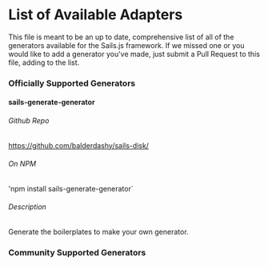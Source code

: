 # List of Available Adapters
This file is meant to be an up to date, comprehensive list of all of the generators available for the Sails.js framework.  If we missed one or you would like to add a generator you've made, just submit a Pull Request to this file, adding to the list.

### Officially Supported Generators

#### sails-generate-generator
###### Github Repo
https://github.com/balderdashy/sails-disk/

###### On NPM
'npm install sails-generate-generator`

###### Description
Generate the boilerplates to make your own generator.





### Community Supported Generators


<docmeta name="uniqueID" value="generatorList11719">
<docmeta name="displayName" value="Available Generators">